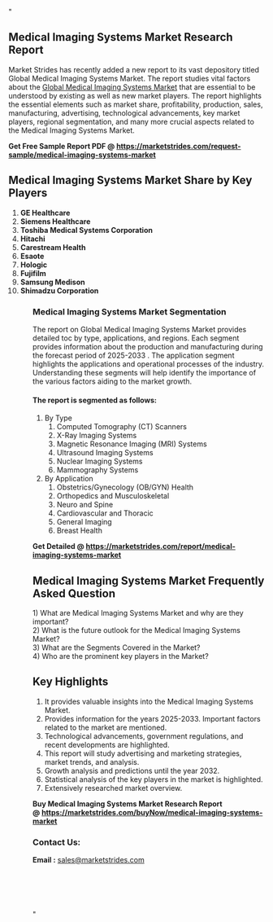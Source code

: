 "<h2>Medical Imaging Systems Market Research Report</h2>
<p>Market Strides has recently added a new report to its vast depository titled Global Medical Imaging Systems Market. The report studies vital factors about the&nbsp;<a href=https://marketstrides.com/report/medical-imaging-systems-market>Global Medical Imaging Systems Market</a>&nbsp;that are essential to be understood by existing as well as new market players. The report highlights the essential elements such as market share, profitability, production, sales, manufacturing, advertising, technological advancements, key market players, regional segmentation, and many more crucial aspects related to the Medical Imaging Systems Market.</p>
<p><strong>Get Free Sample Report PDF @&nbsp;<a href=https://marketstrides.com/request-sample/medical-imaging-systems-market>https://marketstrides.com/request-sample/medical-imaging-systems-market</a></strong></p>
<h2><strong>Medical Imaging Systems Market Share by Key Players</strong></h2>
<p><strong><ol><li>
GE Healthcare</li><li>Siemens Healthcare</li><li>Toshiba Medical Systems Corporation</li><li>Hitachi</li><li>Carestream Health</li><li>Esaote</li><li>Hologic</li><li>Fujifilm</li><li>Samsung Medison</li><li>Shimadzu Corporation


</li><ol></strong></p>
<h3><strong>Medical Imaging Systems Market Segmentation</strong></h3>
<p>The report on Global Medical Imaging Systems Market provides detailed toc by type, applications, and regions. Each segment provides information about the production and manufacturing during the forecast period of 2025-2033
. The application segment highlights the applications and operational processes of the industry. Understanding these segments will help identify the importance of the various factors aiding to the market growth.</p>
<h4>The report is segmented as follows:</h4>
<p><ol><li>By Type<ol><li>Computed Tomography (CT) Scanners</li><li>X-Ray Imaging Systems</li><li>Magnetic Resonance Imaging (MRI) Systems</li><li>Ultrasound Imaging Systems</li><li>Nuclear Imaging Systems</li><li>Mammography Systems</li></ol></li><li>By Application<ol><li>Obstetrics/Gynecology (OB/GYN) Health</li><li>Orthopedics and Musculoskeletal</li><li>Neuro and Spine</li><li>Cardiovascular and Thoracic</li><li>General Imaging</li><li>Breast Health</li></ol></li></ol></p>
<p><strong>Get Detailed @&nbsp;<a href=https://marketstrides.com/report/medical-imaging-systems-market>https://marketstrides.com/report/medical-imaging-systems-market</a></strong></p>
<h2 class=""clr-white mb-3""><strong>Medical Imaging Systems Market Frequently Asked Question</strong></h2>
<div class=""card-header"">1) What are&nbsp;Medical Imaging Systems Market and why are they important?
<div class=""card"">
<div class=""card-header"">2) What is the future outlook for the Medical Imaging Systems Market?</div>
</div>
</div>
<div class=""card-header"">3) What are the Segments Covered in the Market?</div>
<div class=""card-header"">4) Who are the prominent key players in the Market?</div>
<h2><strong>Key Highlights</strong></h2>
<div class=""card-header"">
<ol>
<li>It provides valuable insights into the Medical Imaging Systems Market.</li>
<li>Provides information for the years 2025-2033. Important factors related to the market are mentioned.</li>
<li>Technological advancements, government regulations, and recent developments are highlighted.</li>
<li>This report will study advertising and marketing strategies, market trends, and analysis.</li>
<li>Growth analysis and predictions until the year 2032.</li>
<li>Statistical analysis of the key players in the market is highlighted.</li>
<li>Extensively researched market overview.</li>
</ol>
<p><strong>Buy Medical Imaging Systems Market Research Report @&nbsp;<a href=https://marketstrides.com/buyNow/medical-imaging-systems-market>https://marketstrides.com/buyNow/medical-imaging-systems-market</a></strong></p>
<h3>Contact Us:</h3>
<p><strong>Email :</strong> <a href=mailto:sales@marketstrides.com>sales@marketstrides.com</a></p>
</div>
<p>&nbsp;</p>
<h3>&nbsp;</h3>"
